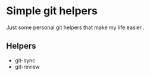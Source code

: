 # Simple git helpers

Just some personal git helpers that make my life easier..

## Helpers

- git-sync
- git-review